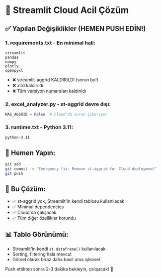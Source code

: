 # 🚨 Streamlit Cloud Acil Çözüm

## ✅ Yapılan Değişiklikler (HEMEN PUSH EDİN!)

### 1. **requirements.txt** - En minimal hali:
```
streamlit
pandas
numpy
plotly
openpyxl
```
- ❌ streamlit-aggrid KALDIRILDI (sorun bu!)
- ❌ xlrd kaldırıldı
- ❌ Tüm versiyon numaraları kaldırıldı

### 2. **excel_analyzer.py** - st-aggrid devre dışı:
```python
HAS_AGGRID = False  # Cloud'da sorun çıkarıyor
```

### 3. **runtime.txt** - Python 3.11:
```
python-3.11
```

## 🚀 Hemen Yapın:

```bash
git add .
git commit -m "Emergency fix: Remove st-aggrid for Cloud deployment"
git push
```

## 🎯 Bu Çözüm:
- ✅ st-aggrid yok, Streamlit'in kendi tablosu kullanılacak
- ✅ Minimal dependencies
- ✅ Cloud'da çalışacak
- ✅ Tüm diğer özellikler korundu

## 📊 Tablo Görünümü:
- Streamlit'in kendi `st.dataframe()` kullanılacak
- Sorting, filtering hala mevcut
- Görsel olarak biraz daha basit ama işlevsel

Push ettikten sonra 2-3 dakika bekleyin, çalışacak! 🎉